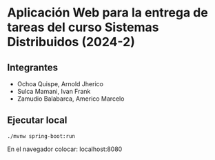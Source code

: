 # Aplicación Web para la entrega de tareas del curso Sistemas Distribuidos (2024-2)
## Integrantes
* Ochoa Quispe, Arnold Jherico
* Sulca Mamani, Ivan Frank
* Zamudio Balabarca, Americo Marcelo

## Ejecutar local

`./mvnw spring-boot:run`

En el navegador colocar: localhost:8080
